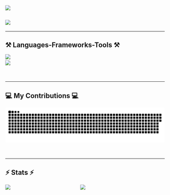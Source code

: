 <h1 align="left">
    <img src="https://readme-typing-svg.herokuapp.com/?font=Righteous&size=35&center=false&vCenter=false&width=500&height=70&duration=6000&lines=👋+Hi+There!+;+😊+I'm+Claire!;&color=ff8000" />
</h1>
<h3 align="left">
    <img src="https://readme-typing-svg.herokuapp.com/?font=Righteous&size=35&center=false&vCenter=false&width=500&height=70&duration=6000&lines=👩🏻‍💻+I'm+a+self-taught+developer.;&color=ff8000" />
</h3>

---
<div align="left">
    <h2>⚒️ Languages-Frameworks-Tools ⚒️</h2>
    <img src="https://skillicons.dev/icons?i=c,cs,python,javascript,html,css,sqlite,flask" /><br>
    <img src="https://skillicons.dev/icons?i=vscode,bash,git,github,unity,arduino,godot,bootstrap" /><br>
</div>
<br><br>

---
<div align="left">
    <h2>💻 My Contributions 💻</h2>
    <img alt="snake eating my contributions" src="https://raw.githubusercontent.com/uxdruh/uxdruh/output/github-contribution-grid-snake.svg" />
</div>
<br><br>

---
<div align=left>
    <h2>⚡ Stats ⚡</h2>
    <img align="left" width="47%" src="https://github-readme-stats.vercel.app/api/top-langs/?username=uxdruh&layout=compact&langs_count=10" />
    <img align="left" width="47%" src="https://github-readme-stats.vercel.app/api?username=uxdruh&show_icons=true&rank_icon=percentile" />
    <div style="display:none">
        [API](https://github.com/anuraghazra/github-readme-stats)
        rank_icon	Shows alternative rank icon (i.e. github, percentile or default).	enum	default
    </div>
    

    

    
</div>
